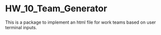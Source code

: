 # HW_10_Team_Generator
This is a package to implement an html file for work teams based on user terminal inputs.
